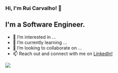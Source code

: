 ### Hi, I'm Rui Carvalho! 👋

## **I'm a Software Engineer.**

- 👀 I’m interested in ...
- 🌱 I’m currently learning ...
- 💞️ I’m looking to collaborate on ...
- 📫 Reach out and connect with me on <a href="https://www.linkedin.com/in/carvalho-rui/">LinkedIn!</a>

<a href="https://github.com/carvalhorui84">
  <img src="https://github-readme-stats.vercel.app/api?username=carvalhorui84&count_private=true&show_icons=true&hide=stars" />
</a>

<!---
carvalhorui84/carvalhorui84 is a ✨ special ✨ repository because its `README.md` (this file) appears on your GitHub profile.
You can click the Preview link to take a look at your changes.
--->
